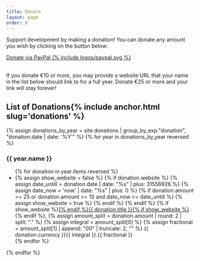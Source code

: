 ```yaml
---
title: Donate
layout: page
order: 8
---
```

Support development by making a donation! You can donate any amount you wish by clicking on the button below:

<p><a class="button" href="https://www.paypal.me/ztefn" target="_blank">Donate via PayPal {% include logos/paypal.svg %}</a></p><br>
If you donate €10 or more, you may provide a website URL that your name in the list below should link to for a full year. Donate €25 or more and your link will stay forever!

<h2 id="donations">List of Donations{% include anchor.html slug='donations' %}</h2>
{% assign donations_by_year = site.donations | group_by_exp:"donation", "donation.date | date: '%Y'" %}
{% for year in donations_by_year reversed %}
  <h3>{{ year.name }}</h3>
  <ul>
  {% for donation in year.items reversed %}
    <li>
    {% assign show_website = false %}
    {% if donation.website %}
    {% assign date_untill = donation.date | date: "%s" | plus: 31556926 %}
    {% assign date_now = 'now' | date: "%s" | plus: 0 %}
      {% if donation.amount >= 25 or donation.amount >= 10 and date_now <= date_untill %}
        {% assign show_website = true %}
      {% endif %}
    {% endif %}
    {% if show_website %}<a href="{{ donation.website }}" target="_blank">{% endif %}{{ donation.title }}{% if show_website %}</a>{% endif %},
    {% assign amount_split = donation.amount | round: 2 | split: "." %}
    {% assign integral = amount_split[0] %}
    {% assign fractional = amount_split[1] | append: "00" | truncate: 2, "" %}
    {{ donation.currency }}{{ integral }}.{{ fractional }}
    </li>
  {% endfor %}
  </ul>
{% endfor %}
